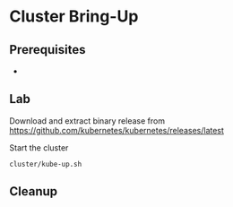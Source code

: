 # Cluster Bring-Up


## Prerequisites

*

## Lab

Download and extract binary release from https://github.com/kubernetes/kubernetes/releases/latest

Start the cluster

<!-- START Bash -->
```
cluster/kube-up.sh
```
<!-- END Bash -->


## Cleanup
